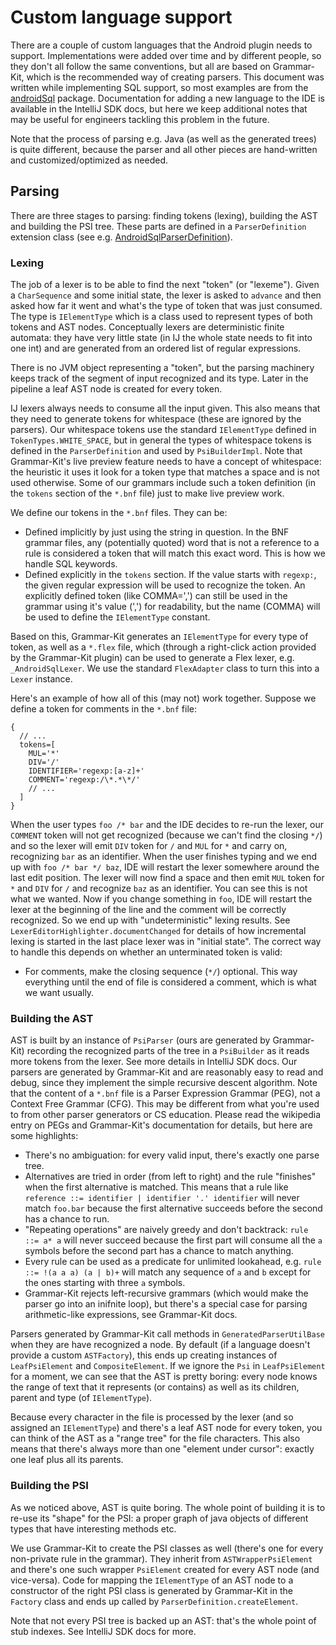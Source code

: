 Custom language support
=======================

There are a couple of custom languages that the Android plugin needs to support. Implementations were added over time and by different
people, so they don't all follow the same conventions, but all are based on Grammar-Kit, which is the recommended way of creating parsers.
This document was written while implementing SQL support, so most examples are from the [androidSql](androidSql/) package. Documentation for
adding a new language to the IDE is available in the IntelliJ SDK docs, but here we keep additional notes that may be useful for engineers
tackling this problem in the future.

Note that the process of parsing e.g. Java (as well as the generated trees) is quite different, because the parser and all other pieces
are hand-written and customized/optimized as needed.

## Parsing

There are three stages to parsing: finding tokens (lexing), building the AST and building the PSI tree. These parts are defined in
a `ParserDefinition` extension class (see e.g. [AndroidSqlParserDefinition](./androidSql/parser/Parser.kt)).

### Lexing

The job of a lexer is to be able to find the next "token" (or "lexeme"). Given a `CharSequence` and some initial state, the lexer is asked
to `advance` and then asked how far it went and what's the type of token that was just consumed. The type is `IElementType` which is a class
used to represent types of both tokens and AST nodes. Conceptually lexers are deterministic finite automata: they have very little state (in
IJ the whole state needs to fit into one int) and are generated from an ordered list of regular expressions.

There is no JVM object representing a "token", but the parsing machinery keeps track of the segment of input recognized and its type. Later
in the pipeline a leaf AST node is created for every token.

IJ lexers always needs to consume all the input given. This also means that they need to generate tokens for whitespace (these are ignored
by the parsers). Our whitespace tokens use the standard `IElementType` defined in `TokenTypes.WHITE_SPACE`, but in general the types of
whitespace tokens is defined in the `ParserDefinition` and used by `PsiBuilderImpl`. Note that Grammar-Kit's live preview feature needs to
have a concept of whitespace: the heuristic it uses it look for a token type that matches a space and is not used otherwise. Some of our
grammars include such a token definition (in the `tokens` section of the `*.bnf` file) just to make live preview work.

We define our tokens in the `*.bnf` files. They can be:
 * Defined implicitly by just using the string in question. In the BNF grammar files, any (potentially quoted) word that is not a reference
   to a rule is considered a token that will match this exact word. This is how we handle SQL keywords.
 * Defined explicitly in the `tokens` section. If the value starts with `regexp:`, the given regular expression will be used to recognize
   the token. An explicitly defined token (like COMMA=',') can still be used in the grammar using it's value (',') for readability, but the
   name (COMMA) will be used to define the `IElementType` constant.

Based on this, Grammar-Kit generates an `IElementType` for every type of token, as well as a `*.flex` file, which (through a right-click
action provided by the Grammar-Kit plugin) can be used to generate a Flex lexer, e.g. `_AndroidSqlLexer`. We use the standard `FlexAdapter`
class to turn this into a `Lexer` instance.

Here's an example of how all of this (may not) work together. Suppose we define a token for comments in the `*.bnf` file:

    {
      // ...
      tokens=[
        MUL='*'
        DIV='/'
        IDENTIFIER='regexp:[a-z]+'
        COMMENT='regexp:/\*.*\*/'
        // ...
      ]
    }

When the user types `foo /* bar` and the IDE decides to re-run the lexer, our `COMMENT` token will not get recognized (because we can't find
the closing `*/`) and so the lexer will emit `DIV` token for `/` and `MUL` for `*` and carry on, recognizing `bar` as an identifier. When
the user finishes typing and we end up with `foo /* bar */ baz`, IDE will restart the lexer somewhere around the last edit position. The
lexer will now find a space and then emit `MUL` token for `*` and `DIV` for `/` and recognize `baz` as an identifier. You can see this is
not what we wanted. Now if you change something in `foo`, IDE will restart the lexer at the beginning of the line and the comment will be
correctly recognized. So we end up with "undeterministic" lexing results. See `LexerEditorHighlighter.documentChanged` for details of how
incremental lexing is started in the last place lexer was in "initial state". The correct way to handle this depends on whether an
unterminated token is valid:

 * For comments, make the closing sequence (`*/`) optional. This way everything until the end of file is considered a comment, which is what
   we want usually.

### Building the AST

AST is built by an instance of `PsiParser` (ours are generated by Grammar-Kit) recording the recognized parts of the tree in a `PsiBuilder`
as it reads more tokens from the lexer. See more details in IntelliJ SDK docs. Our parsers are generated by Grammar-Kit and are reasonably
easy to read and debug, since they implement the simple recursive descent algorithm. Note that the content of a `*.bnf` file is a Parser
Expression Grammar (PEG), not a Context Free Grammar (CFG). This may be different from what you're used to from other parser generators or
CS education. Please read the wikipedia entry on PEGs and Grammar-Kit's documentation for details, but here are some highlights:

 * There's no ambiguation: for every valid input, there's exactly one parse tree.
 * Alternatives are tried in order (from left to right) and the rule "finishes" when the first alternative is matched. This means that a
   rule like `reference ::= identifier | identifier '.' identifier` will never match `foo.bar` because the first alternative succeeds before
   the second has a chance to run.
 * "Repeating operations" are naively greedy and don't backtrack: `rule ::= a* a` will never succeed because the first part will consume all
   the `a` symbols before the second part has a chance to match anything.
 * Every rule can be used as a predicate for unlimited lookahead, e.g. `rule ::= !(a a a) (a | b)+` will match any sequence of `a` and `b`
   except for the ones starting with three `a` symbols.
 * Grammar-Kit rejects left-recursive grammars (which would make the parser go into an inifnite loop), but there's a special case for
   parsing arithmetic-like expressions, see Grammar-Kit docs.

Parsers generated by Grammar-Kit call methods in `GeneratedParserUtilBase` when they are have recognized a node. By default (if a language
doesn't provide a custom `ASTFactory`), this ends up creating instances of `LeafPsiElement` and `CompositeElement`. If we ignore the `Psi`
in `LeafPsiElement` for a moment, we can see that the AST is pretty boring: every node knows the range of text that it represents (or
contains) as well as its children, parent and type (of `IElementType`).

Because every character in the file is processed by the lexer (and so assigned an `IElementType`) and there's a leaf AST node for every
token, you can think of the AST as a "range tree" for the file characters. This also means that there's always more than one "element under
cursor": exactly one leaf plus all its parents.

### Building the PSI

As we noticed above, AST is quite boring. The whole point of building it is to re-use its "shape" for the PSI: a proper graph of java
objects of different types that have interesting methods etc.

We use Grammar-Kit to create the PSI classes as well (there's one for every non-private rule in the grammar). They inherit from
`ASTWrapperPsiElement` and there's one such wrapper `PsiElement` created for every AST node (and vice-versa). Code for mapping the
`IElementType` of an AST node to a constructor of the right PSI class is generated by Grammar-Kit in the `Factory` class and ends up called
by `ParserDefinition.createElement`.

Note that not every PSI tree is backed up an AST: that's the whole point of stub indexes. See IntelliJ SDK docs for more.

